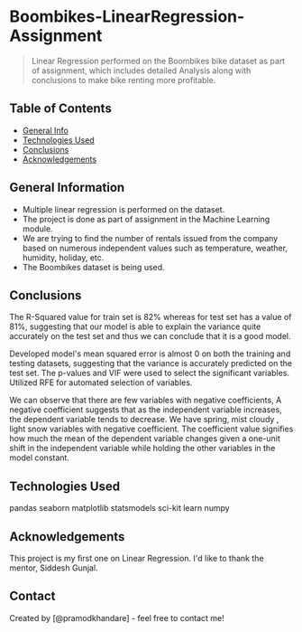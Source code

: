 # Boombikes-LinearRegression-Assignment
> Linear Regression performed on the Boombikes bike dataset as part of assignment, which includes detailed Analysis along with conclusions to make bike renting more profitable.


## Table of Contents
* [General Info](#general-information)
* [Technologies Used](#technologies-used)
* [Conclusions](#conclusions)
* [Acknowledgements](#acknowledgements)

<!-- You can include any other section that is pertinent to your problem -->

## General Information
- Multiple linear regression is performed on the dataset.
- The project is done as part of assignment in the Machine Learning module.
- We are trying to find the number of rentals issued from the company based on numerous independent values such as temperature, weather, humidity, holiday, etc.
- The Boombikes dataset is being used.

<!-- You don't have to answer all the questions - just the ones relevant to your project. -->

## Conclusions
The R-Squared value for train set is 82% whereas for test set has a value of 81%, suggesting that our model is able to explain the variance quite accurately on the test set and thus we can conclude that it is a good model.

Developed model's mean squared error is almost 0 on both the training and testing datasets, suggesting that the variance is accurately predicted on the test set. The p-values and VIF were used to select the significant variables. Utilized RFE for automated selection of variables.

We can observe that there are few variables with negative coefficients, A negative coefficient suggests that as the independent variable increases, the dependent variable tends to decrease. We have spring, mist cloudy , light snow variables with negative coefficient. The coefficient value signifies how much the mean of the dependent variable changes given a one-unit shift in the independent variable while holding the other variables in the model constant.

<!-- You don't have to answer all the questions - just the ones relevant to your project. -->


## Technologies Used
pandas
seaborn
matplotlib
statsmodels
sci-kit learn
numpy

<!-- As the libraries versions keep on changing, it is recommended to mention the version of library used in this project -->

## Acknowledgements
This project is my first one on Linear Regression. I'd like to thank the mentor, Siddesh Gunjal.

## Contact
Created by [@pramodkhandare] - feel free to contact me!


<!-- Optional -->
<!-- ## License -->
<!-- This project is open source and available under the [... License](). -->

<!-- You don't have to include all sections - just the one's relevant to your project -->